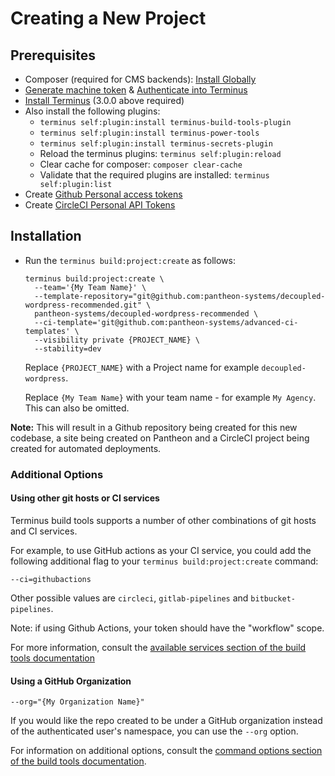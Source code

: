 # Creating a New Project

## Prerequisites

- Composer (required for CMS backends): [Install Globally](https://getcomposer.org/download/)
- [Generate machine token](https://pantheon.io/docs/machine-tokens#create-a-machine-token) & [Authenticate into Terminus](https://pantheon.io/docs/machine-tokens#authenticate-into-terminus)
- [Install Terminus](https://pantheon.io/docs/terminus/install) (3.0.0 above required)
- Also install the following plugins:
  - `terminus self:plugin:install terminus-build-tools-plugin`
  - `terminus self:plugin:install terminus-power-tools`
  - `terminus self:plugin:install terminus-secrets-plugin`
  - Reload the terminus plugins: `terminus self:plugin:reload`
  - Clear cache for composer: `composer clear-cache`
  - Validate that the required plugins are installed: `terminus self:plugin:list`
- Create [Github Personal access tokens](https://github.com/settings/tokens)
- Create [CircleCI Personal API Tokens](https://app.circleci.com/settings/user/tokens)

## Installation

- Run the `terminus build:project:create` as follows:

  ```
  terminus build:project:create \
    --team='{My Team Name}' \
    --template-repository="git@github.com:pantheon-systems/decoupled-wordpress-recommended.git" \
    pantheon-systems/decoupled-wordpress-recommended \
    --ci-template='git@github.com:pantheon-systems/advanced-ci-templates' \
    --visibility private {PROJECT_NAME} \
    --stability=dev
  ```

  Replace `{PROJECT_NAME}` with a Project name for example `decoupled-wordpress`.

  Replace `{My Team Name}` with your team name - for example `My Agency`. This can also be omitted.

**Note:** This will result in a Github repository being created for this new codebase, a site being created on Pantheon and a CircleCI project being created for automated deployments.

### Additional Options

#### Using other git hosts or CI services

Terminus build tools supports a number of other combinations of git hosts and CI services.

For example, to use GitHub actions as your CI service, you could add the following additional flag to your `terminus build:project:create` command:

`--ci=githubactions`

Other possible values are `circleci`, `gitlab-pipelines` and `bitbucket-pipelines`.

Note: if using Github Actions, your token should have the "workflow" scope.

For more information, consult the [available services section of the build tools documentation](https://github.com/pantheon-systems/terminus-build-tools-plugin#available-services)

#### Using a GitHub Organization

`--org="{My Organization Name}"`

If you would like the repo created to be under a GitHub organization instead of the authenticated user's namespace, you can use the `--org` option.

For information on additional options, consult the [command options section of the build tools documentation](https://github.com/pantheon-systems/terminus-build-tools-plugin#command-options).
